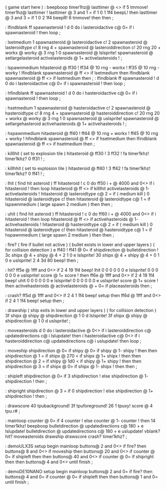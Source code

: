 ( game start here )
: beepboop
  timer1hz@ lasttimer @ <> if
    5 tmmove! 
    timer1hz@ lasttimer !
    lasttimer @ 3 and 1 = if
      1 0 1 1f4 beepL! 
      then
    lasttimer @ 3 and 3 = if
      1 0 2 1f4 beepR! 
      6 tmmove!
      then
  then ;

: lfindblank
  ff spawnasteroid !
  d 0 do
    i lasteroidactive c@ 0= if
      i spawnasteroid ! then
  loop ;

: lsetmedium
    1 spawnasteroid @ lasteroidactive c!
    2 spawnasteroid @ lasteroidtype c!
    8 rng 4 + spawnasteroid @ lasteroiddirection c!
    20 rng 20 + workx @ worky @ 3 rng 1 0
      spawnasteroid @ lslsprite!
    spawnasteroid @ setlargelasteroid
    activelasteroids @ 1+ activelasteroids ! ;
    
: lspawnmedium
  hitasteroid @ ff30 !
  ff34 @ 10 rng - workx !
  ff35 @ 10 rng - worky !
  lfindblank spawnasteroid @ ff <> if
    lsetmedium then
  lfindblank spawnasteroid @ ff <> if
    lsetmedium then ;
: lfindblank
  ff spawnasteroid !
  d 0 do
    i lasteroidactive c@ 0= if
      i spawnasteroid ! then
  loop ;

: hfindblank
  ff spawnasteroid !
  d 0 do
    i hasteroidactive c@ 0= if
      i spawnasteroid ! then
  loop ;
 
: hsetmedium
    1 spawnasteroid @ hasteroidactive c!
    2 spawnasteroid @ hasteroidtype c!
    8 rng 4 + spawnasteroid @ hasteroiddirection c!
    20 rng 20 + workx @ worky @ 3 rng 1 0
      spawnasteroid @ uslsprite!
    spawnasteroid @ setlargehasteroid
    activehasteroids @ 1+ activehasteroids ! ;
    
: hspawnmedium
  hitasteroid @ ff40 !
  ff44 @ 10 rng + workx !
  ff45 @ 10 rng + worky !
  hfindblank spawnasteroid @ ff <> if
    hsetmedium then
  lfindblank spawnasteroid @ ff <> if
    hsetmedium then ;

: killlhit
  ( set to explosion tile )
  hitasteroid @ ff30 !
  3 ff32 ! fa timer1khz! timer1khz?
  0 ff31 ! ;

: killhhit
  ( set to explosion tile )
  hitasteroid @ ff40 !
  3 ff42 ! fa timer1khz! timer1khz?
  0 ff41 ! ;
  
: lhit
  ( find hit asteroid )
  ff hitasteroid !
  c 0 do
  ff50 i + @ 4000 and 0<> if
    i hitasteroid ! then
  loop
  hitasteroid @ ff <> if
    killlhit
    activelasteroids @ 1- activelasteroids !
    hitasteroid @ lasteroidtype c@ 2 = if
        ( medium  kill )
        0 hitasteroid @ lasteroidtype c!
        then
    hitasteroid @ lasteroidtype c@ 1 = if
        lspawnmedium
        ( large spawn 2 medium )
    then 
  then ;
    
: uhit
  ( find hit asteroid )
  ff hitasteroid !
  c 0 do
    ff60 i + @ 4000 and 0<> if
    i hitasteroid ! then
  loop
  hitasteroid @ ff <> if
    activehasteroids @ 1- activehasteroids !
    hitasteroid @ hasteroidtype c@ 2 = if
        ( medium kill )
        0 hitasteroid @ lasteroidtype c!
        then
    hitasteroid @ hasteroidtype c@ 1 = if
        hspawnmedium
        ( large spawn 2 medium )
    then 
  then ;
    
: fire?
  ( fire if bullet not active )
  ( bullet exists in lower and upper layers )
  ( for collision detection )
  e ff40 ! ff41 @ 0= if
    shipdirection @ bulletdirection !
    3c shipx @ 4 + shipy @ 4 + 2 1 0 e lslsprite!
    30 shipx @ 4 + shipy @ 4 + 0 1 0 e uslsprite!
    2 4 3d 80 beep! then ;
    
: hit?
  ff5e @ 1fff and 0<> if
    2 4 19 1f4 beep!
    lhit
    0 0 0 0 0 0 e lslsprite!
    0 0 0 0 0 0 e uslsprite!
    score @ 1+ score !
  then
  ff6e @ 1fff and 0<> if
    2 4 19 1f4 beep!
    uhit
    0 0 0 0 0 0 e lslsprite!
    0 0 0 0 0 0 e uslsprite!
    score @ 1+ score !
  then 
  activehasteroids @ activelasteroids @ +
  0= if
    placeasteroids then ;

: crash?
  ff5d @ 1fff and 0<> if
    2 4 1 1f4 beep!
    setup
  then
  ff6d @ 1fff and 0<> if
    2 4 1 1f4 beep!
    setup
  then ;
  
: drawship
  ( ship exits in lower and upper layers )
  ( for collision detection )
  3f shipx @ shipy @ shipdirection @ 1 0 d lslsprite!
  3f shipx @ shipy @ shipdirection @ 1 0 d uslsprite! ;

: moveasteroids
  d 0 do
    i lasteroidactive @ 0<> if
      i lasteroiddirection c@ updatedirections c@
      i lslupdate! then
    i hasteroidactive c@ 0<> if
      i hasteroiddirection c@ updatedirections c@
      i uslupdate! then
  loop ;

: moveship
  shipdirection @ 0= if
    shipy @ 0> if
      shipy @ 1- shipy ! then then
  shipdirection @ 1 = if
    shipx @ 270 < if
      shipx @ 1+ shipx ! then then
  shipdirection @ 2 = if
    shipy @ 1d0 < if
      shipy @ 1+ shipy ! then then
  shipdirection @ 3 = if
    shipx @ 0> if
      shipx @ 1- shipx ! then then ;

: shipleft
  shipdirection @ 0= if
    3 shipdirection !
    else shipdirection @ 1- shipdirection ! then ;

: shipright
  shipdirection @ 3 = if
    0 shipdirection !
    else  shipdirection @ 1+ shipdirection ! then ;

: drawscore
  40 tpubackground!
  3f tpuforeground!
  26 1 tpuxy!
  score @ 4 tpu.r# ;
    
: mainloop
    counter @ 0= if
      4 counter !
      else counter @ 1- counter !
      then
    14 timer1khz!
    beepboop
    bulletdirection @ updatedirections c@ 180 + 
      e lslupdate!
    bulletdirection @ updatedirections c@ 180 + 
      e uslupdate!
    vblank?
    hit?
    moveasteroids drawship drawscore
    crash? timer1khz? ;

: demoULX3S
  setup
  begin
    mainloop
    buttons@ 2 and 0<> if 
      fire? then
    buttons@ 8 and 0<> if
      moveship then
    buttons@ 20 and 0<> if
      counter @ 0= if
      shipleft then then
    buttons@ 40 and 0<> if
      counter @ 0= if
      shipright then then
    buttons@ 4 and 0<>
  until finish ;

: demoDE10NANO
  setup
  begin
     mainloop
     buttons@ 2 and 0= if 
      fire? then
    buttons@ 4 and 0= if
      counter @ 0= if
      shipleft then then
   buttons@ 1 and 0=
  until finish ;

  
